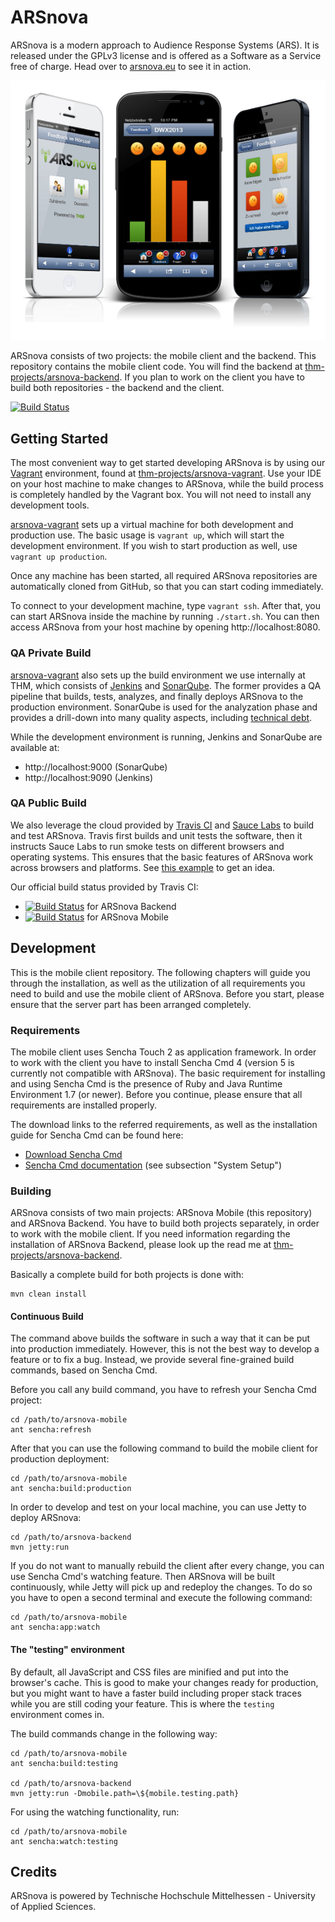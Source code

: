 # ARSnova

ARSnova is a modern approach to Audience Response Systems (ARS). It is released
under the GPLv3 license and is offered as a Software as a Service free of
charge. Head over to [arsnova.eu](https://arsnova.eu/) to see it in action.

![ARSnova](src/site/resources/showcase.png)

ARSnova consists of two projects: the mobile client and the backend. This
repository contains the mobile client code. You will find the backend at
[thm-projects/arsnova-backend](https://github.com/thm-projects/arsnova-backend).
If you plan to work on the client you have to build both repositories - the
backend and the client.

[![Build Status](https://travis-ci.org/thm-projects/arsnova-mobile.svg?branch=master)](https://travis-ci.org/thm-projects/arsnova-mobile)

## Getting Started

The most convenient way to get started developing ARSnova is by using our
[Vagrant](http://www.vagrantup.com/) environment, found at
[thm-projects/arsnova-vagrant](https://github.com/thm-projects/arsnova-vagrant).
Use your IDE on your host machine to make changes to ARSnova, while the build
process is completely handled by the Vagrant box. You will not need to install
any development tools.

[arsnova-vagrant](https://github.com/thm-projects/arsnova-vagrant) sets up a
virtual machine for both development and production use. The basic usage is
`vagrant up`, which will start the development environment. If you wish to start
production as well, use `vagrant up production`.

Once any machine has been started, all required ARSnova repositories are
automatically cloned from GitHub, so that you can start coding immediately.

To connect to your development machine, type `vagrant ssh`. After that, you can
start ARSnova inside the machine by running `./start.sh`. You can then access
ARSnova from your host machine by opening http://localhost:8080.

### QA Private Build

[arsnova-vagrant](https://github.com/thm-projects/arsnova-vagrant) also sets up
the build environment we use internally at THM, which consists of
[Jenkins](http://jenkins-ci.org/) and [SonarQube](http://www.sonarqube.org/).
The former provides a QA pipeline that builds, tests, analyzes, and finally
deploys ARSnova to the production environment. SonarQube is used for the
analyzation phase and provides a drill-down into many quality aspects, including
[technical debt](https://en.wikipedia.org/wiki/Technical_debt).

While the development environment is running, Jenkins and SonarQube are
available at:

- http://localhost:9000 (SonarQube)
- http://localhost:9090 (Jenkins)

### QA Public Build

We also leverage the cloud provided by [Travis CI](https://travis-ci.org/) and
[Sauce Labs](https://saucelabs.com/) to build and test ARSnova. Travis first
builds and unit tests the software, then it instructs Sauce Labs to run smoke
tests on different browsers and operating systems. This ensures that the basic
features of ARSnova work across browsers and platforms. See
[this example](https://saucelabs.com/tests/4beecf8c754f418da0b75259c039c077) to
get an idea.

Our official build status provided by Travis CI:

- [![Build Status](https://travis-ci.org/thm-projects/arsnova-backend.svg?branch=master)](https://travis-ci.org/thm-projects/arsnova-backend) for ARSnova Backend
- [![Build Status](https://travis-ci.org/thm-projects/arsnova-mobile.svg?branch=master)](https://travis-ci.org/thm-projects/arsnova-mobile) for ARSnova Mobile

## Development

This is the mobile client repository. The following chapters will guide you
through the installation, as well as the utilization of all requirements you
need to build and use the mobile client of ARSnova. Before you start, please
ensure that the server part has been arranged completely.

### Requirements

The mobile client uses Sencha Touch 2 as application framework. In order to work
with the client you have to install Sencha Cmd 4 (version 5 is currently not
compatible with ARSnova). The basic requirement for installing and using Sencha
Cmd is the presence of Ruby and Java Runtime Environment 1.7 (or newer). Before
you continue, please ensure that all requirements are installed properly.

The download links to the referred requirements, as well as the installation
guide for Sencha Cmd can be found here:

- [Download Sencha Cmd](http://www.sencha.com/products/sencha-cmd/)
- [Sencha Cmd documentation](http://docs.sencha.com/cmd/5.x/intro_to_cmd.html)
  (see subsection "System Setup")

### Building

ARSnova consists of two main projects: ARSnova Mobile (this repository) and
ARSnova Backend. You have to build both projects separately, in order to work
with the mobile client. If you need information regarding the installation of
ARSnova Backend, please look up the read me at
[thm-projects/arsnova-backend](https://github.com/thm-projects/arsnova-backend).

Basically a complete build for both projects is done with:

	mvn clean install

#### Continuous Build

The command above builds the software in such a way that it can be put into
production immediately. However, this is not the best way to develop a feature
or to fix a bug. Instead, we provide several fine-grained build commands, based
on Sencha Cmd.

Before you call any build command, you have to refresh your Sencha Cmd project:

	cd /path/to/arsnova-mobile
	ant sencha:refresh

After that you can use the following command to build the mobile client for
production deployment:

	cd /path/to/arsnova-mobile
	ant sencha:build:production

In order to develop and test on your local machine, you can use Jetty to deploy
ARSnova:

	cd /path/to/arsnova-backend
	mvn jetty:run

If you do not want to manually rebuild the client after every change, you can
use Sencha Cmd's watching feature. Then ARSnova will be built continuously,
while Jetty will pick up and redeploy the changes. To do so you have to open a
second terminal and execute the following command:

	cd /path/to/arsnova-mobile
	ant sencha:app:watch

#### The "testing" environment

By default, all JavaScript and CSS files are minified and put into the browser's
cache. This is good to make your changes ready for production, but you might
want to have a faster build including proper stack traces while you are still
coding your feature. This is where the `testing` environment comes in.

The build commands change in the following way:

	cd /path/to/arsnova-mobile
	ant sencha:build:testing

	cd /path/to/arsnova-backend
	mvn jetty:run -Dmobile.path=\${mobile.testing.path}

For using the watching functionality, run:

	cd /path/to/arsnova-mobile
	ant sencha:watch:testing

## Credits

ARSnova is powered by Technische Hochschule Mittelhessen - University of Applied
Sciences.
